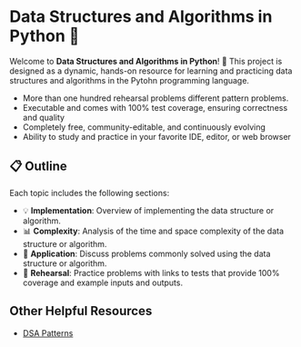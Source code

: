 # Data Structures and Algorithms in Python 🚀


Welcome to **Data Structures and Algorithms in Python**! 🎉 This project is designed as a dynamic, hands-on resource for learning and practicing data structures and algorithms in the Pytohn programming language.

* More than one hundred rehearsal problems different pattern problems.
* Executable and comes with 100% test coverage, ensuring correctness and quality
* Completely free, community-editable, and continuously evolving
* Ability to study and practice in your favorite IDE, editor, or web browser

## 📋 Outline

Each topic includes the following sections:

* 💡 **Implementation**: Overview of implementing the data structure or algorithm.
* 📊 **Complexity**: Analysis of the time and space complexity of the data structure or algorithm.
* 🎯 **Application**: Discuss problems commonly solved using the data structure or algorithm.
* 📝 **Rehearsal**: Practice problems with links to tests that provide 100% coverage and example inputs and outputs.

## Other Helpful Resources

* [DSA Patterns](https://github.com/nishant-Tiwari24/company-wise-dsa/blob/main/README.md)